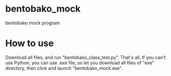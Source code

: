 # bentobako_mock
bentobako mock program

# How to use
Download all files, and run "bentobako_class_test.py". That's all.
If you can't use Python, you can use .exe file, so let you download all files of "exe" directory, then click and launch "bentobako_mock.exe".
